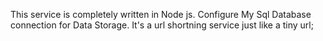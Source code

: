 This service is completely written in Node js.
Configure My Sql Database connection for Data Storage.
It's a url shortning service just like a tiny url;
